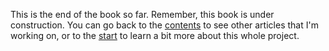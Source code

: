This is the end of the book so far. Remember, <span class="highlight">this book is under construction</span>. You can go back to the [contents](contents.html) to see other articles that I'm working on, or to the [start](/) to learn a bit more about this whole project.
